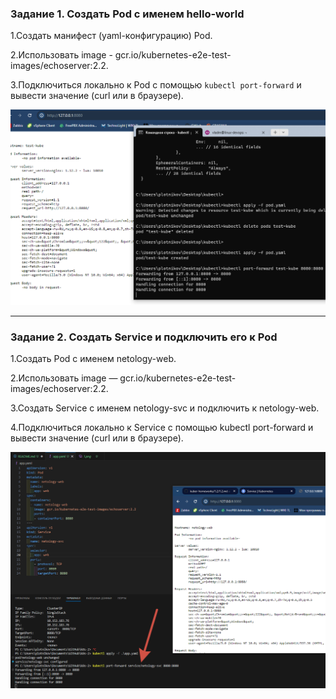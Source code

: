 ### Задание 1. Создать Pod с именем hello-world

1.Создать манифест (yaml-конфигурацию) Pod.  

2.Использовать image - gcr.io/kubernetes-e2e-test-images/echoserver:2.2.  

3.Подключиться локально к Pod с помощью `kubectl port-forward` и вывести значение (curl или в браузере).  


![alt text](/img/1.png)

------

### Задание 2. Создать Service и подключить его к Pod

1.Создать Pod с именем netology-web.

2.Использовать image — gcr.io/kubernetes-e2e-test-images/echoserver:2.2.

3.Создать Service с именем netology-svc и подключить к netology-web.

4.Подключиться локально к Service с помощью kubectl port-forward и вывести значение (curl или в браузере).

![alt text](/img/2.png)
